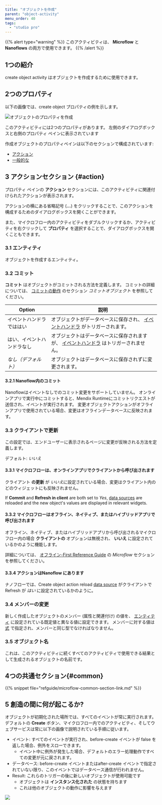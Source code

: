 ```yaml
---
title: "オブジェクトを作成"
parent: "object-activity"
menu_order: 40
tags:
  - "studio pro"
---
```


{{% alert type="warning" %}}
このアクティビティは、 **Microflow** と **Nanoflows** の両方で使用できます。
{{% /alert %}}

## 1つの紹介

create object activity はオブジェクトを作成するために使用できます。

## 2つのプロパティ

以下の画像では、create object プロパティの例を示します。

![オブジェクトのプロパティを作成](attachments/object-activities/create-properties.png)

このアクティビティには2つのプロパティがあります。 左側のダイアログボックスと右側のプロパティ ペインに表示されています

作成オブジェクトのプロパティペインは以下のセクションで構成されています:

* [アクション](#action)
* [一般的な](#common)

## 3 アクションセクション {#action}

プロパティ ペインの **アクション** セクションには、このアクティビティに関連付けられたアクションが表示されます。

アクションの横にある省略記号 (**…**) をクリックすることで、このアクションを構成するためのダイアログボックスを開くことができます。

また、マイクロフロー内のアクティビティをダブルクリックするか、アクティビティを右クリックして **プロパティ** を選択することで、ダイアログボックスを開くこともできます。

### 3.1 エンティティ

オブジェクトを作成するエンティティ。

### 3.2 コミット

**コミット** はオブジェクトがコミットされる方法を定義します。 コミットの詳細については、 [コミットの動作](committing-objects#how-commits-work) のセクション *コミットオブジェクト* を参照してください。

| Option        | 説明                                                            |
| ------------- | ------------------------------------------------------------- |
| イベントハンドラでははい  | オブジェクトがデータベースに保存され、 [イベントハンドラ](event-handlers) がトリガーされます。     |
| はい、イベントハンドラなし | オブジェクトはデータベースに保存されますが、 [イベントハンドラ](event-handlers) はトリガーされません。 |
| *なし（デフォルト）*   | オブジェクトはデータベースに保存されずに変更されます。                                   |

#### 3.2.1 Nanoflow内のコミット

Nanoflowはイベントなしでのコミット変更をサポートしていません。 オンラインアプリで実行中にコミットすると、Mendix Runtimeにコミットリクエストが送信され、イベントが実行されます。 変更オブジェクトアクションがオフラインアプリで使用されている場合、変更はオフラインデータベースに反映されます。

### 3.3 クライアントで更新

この設定では、エンドユーザーに表示されるページに変更が反映される方法を定義します。

デフォルト: *いいえ*

#### 3.3.1 マイクロフローは、オンラインアプリでクライアントから呼び出されます

クライアント **の更新** が *いいえ*に設定されている場合、変更はクライアント内のどのウィジェットにも反映されません。

If **Commit** and **Refresh in client** are both set to *Yes*, [data sources](data-sources) are reloaded and the new object's values are displayed in relevant widgets.

#### 3.3.2 マイクロフローはオフライン、ネイティブ、またはハイブリッドアプリで呼び出されます

オフライン、ネイティブ、またはハイブリッドアプリから呼び出されるマイクロフロー内の場合 **クライアントの** オプションは無視され、 **いいえ** に設定されているかのように機能します。

詳細については、 [オフライン-First Reference Guide](offline-first#microflows) の *Microflow* セクションを参照してください。

#### 3.3.4 アクションはNanoflow にあります

ナノフローでは、Create object action reload [data source](data-sources) がクライアントで Refresh が *はい* に設定されているかのように。

### 3.4 メンバーの変更

新しく作成したオブジェクトのメンバー (属性と関連付け) の値を、 [エンティティ](entities) に設定されている既定値と異なる値に設定できます。 メンバーに対する値は [式](expressions) で指定され、メンバーと同じ型でなければなりません。

### 3.5 オブジェクト名

これは、このアクティビティに続くすべてのアクティビティで使用できる結果として生成されるオブジェクトの名前です。

## 4つの共通セクション{#common}

{{% snippet file="refguide/microflow-common-section-link.md" %}}

## 5 創造の間に何が起こるか?

オブジェクトが初期化された場所では、すべてのイベントが常に実行されます。 デフォルトの **Create** ボタン、マイクロフロー内でのアクティビティ、そしてウェブサービスは常に以下の画像で説明されている手順に従います。

* イベント: すべてのイベントが実行され、before-create イベントが false を返した場合、例外をスローできます。
    * イベント中に例外が発生した場合、デフォルトのエラー処理動作ですべての変更が元に戻されます。
* データベース: before-create イベントまたはafter-create イベントで指定されていない限り、このイベントではデータベース通信が行われません。
* Result: これらのトリガーの後に新しいオブジェクトが使用可能です
    * オブジェクトは **インスタンス化された** の状態を持ちます
    * これは他のオブジェクトの動作に影響を与えます

![](attachments/object-activities/18582173.png)
